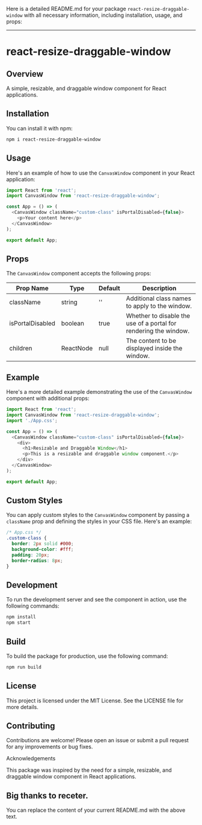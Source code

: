 Here is a detailed README.md for your package `react-resize-draggable-window` with all necessary information, including installation, usage, and props:

---

# react-resize-draggable-window

## Overview

A simple, resizable, and draggable window component for React applications.

## Installation

You can install it with npm:

```bash
npm i react-resize-draggable-window
```

## Usage

Here's an example of how to use the `CanvasWindow` component in your React application:

```javascript
import React from 'react';
import CanvasWindow from 'react-resize-draggable-window';

const App = () => (
  <CanvasWindow className="custom-class" isPortalDisabled={false}>
    <p>Your content here</p>
  </CanvasWindow>
);

export default App;
```

## Props

The `CanvasWindow` component accepts the following props:

| Prop Name         | Type         | Default | Description                                            |
|-------------------|--------------|---------|--------------------------------------------------------|
| className         | string       | ''      | Additional class names to apply to the window.         |
| isPortalDisabled  | boolean      | true    | Whether to disable the use of a portal for rendering the window. |
| children          | ReactNode    | null    | The content to be displayed inside the window.         |

## Example

Here's a more detailed example demonstrating the use of the `CanvasWindow` component with additional props:

```javascript
import React from 'react';
import CanvasWindow from 'react-resize-draggable-window';
import './App.css';

const App = () => (
  <CanvasWindow className="custom-class" isPortalDisabled={false}>
    <div>
      <h1>Resizable and Draggable Window</h1>
      <p>This is a resizable and draggable window component.</p>
    </div>
  </CanvasWindow>
);

export default App;
```

## Custom Styles

You can apply custom styles to the `CanvasWindow` component by passing a `className` prop and defining the styles in your CSS file. Here's an example:

```css
/* App.css */
.custom-class {
  border: 2px solid #000;
  background-color: #fff;
  padding: 20px;
  border-radius: 8px;
}
```

## Development

To run the development server and see the component in action, use the following commands:

```bash
npm install
npm start
```

## Build

To build the package for production, use the following command:

```bash
npm run build
```

## License

This project is licensed under the MIT License. See the LICENSE file for more details.

## Contributing

Contributions are welcome! Please open an issue or submit a pull request for any improvements or bug fixes.

Acknowledgements

This package was inspired by the need for a simple, resizable, and draggable window component in React applications.

Big thanks to receter.
---

You can replace the content of your current README.md with the above text.
